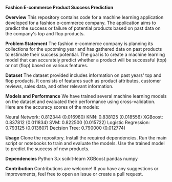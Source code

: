 **Fashion E-commerce Product Success Prediction**


**Overview**
This repository contains code for a machine learning application developed for a fashion e-commerce company. The application aims to predict the success or failure of potential products based on past data on the company's top and flop products.

**Problem Statement**
The fashion e-commerce company is planning its collections for the upcoming year and has gathered data on past products to estimate their success potential. The goal is to create a machine learning model that can accurately predict whether a product will be successful (top) or not (flop) based on various features.

**Dataset**
The dataset provided includes information on past years' top and flop products. It consists of features such as product attributes, customer reviews, sales data, and other relevant information.

**Models and Performance**
We have trained several machine learning models on the dataset and evaluated their performance using cross-validation. Here are the accuracy scores of the models:

Neural Network: 0.812344 (0.016980)
KNN: 0.838125 (0.018556)
XGBoost: 0.837812 (0.011834)
SVM: 0.822500 (0.015722)
Logistic Regression: 0.793125 (0.013607)
Decision Tree: 0.790000 (0.012774)


**Usage**
Clone the repository.
Install the required dependencies.
Run the main script or notebooks to train and evaluate the models.
Use the trained model to predict the success of new products.

**Dependencies**
Python 3.x
scikit-learn
XGBoost
pandas
numpy


**Contribution**
Contributions are welcome! If you have any suggestions or improvements, feel free to open an issue or create a pull request.
